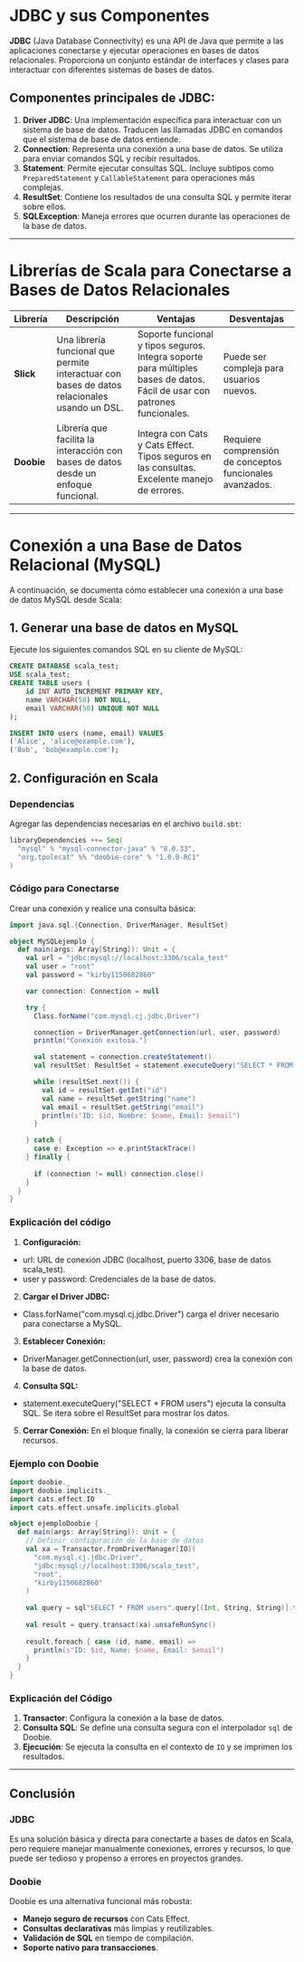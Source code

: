# JDBC y sus Componentes

**JDBC** (Java Database Connectivity) es una API de Java que permite a las aplicaciones conectarse y ejecutar operaciones en bases de datos relacionales. Proporciona un conjunto estándar de interfaces y clases para interactuar con diferentes sistemas de bases de datos. 

## Componentes principales de JDBC:

1. **Driver JDBC**: Una implementación específica para interactuar con un sistema de base de datos. Traducen las llamadas JDBC en comandos que el sistema de base de datos entiende.
2. **Connection**: Representa una conexión a una base de datos. Se utiliza para enviar comandos SQL y recibir resultados.
3. **Statement**: Permite ejecutar consultas SQL. Incluye subtipos como `PreparedStatement` y `CallableStatement` para operaciones más complejas.
4. **ResultSet**: Contiene los resultados de una consulta SQL y permite iterar sobre ellos.
5. **SQLException**: Maneja errores que ocurren durante las operaciones de la base de datos.

---

# Librerías de Scala para Conectarse a Bases de Datos Relacionales

| Librería       | Descripción                                                                                  | Ventajas                                                                                                     | Desventajas                                                                                              |
|----------------|----------------------------------------------------------------------------------------------|-------------------------------------------------------------------------------------------------------------|---------------------------------------------------------------------------------------------------------|
| **Slick**     | Una librería funcional que permite interactuar con bases de datos relacionales usando un DSL. | Soporte funcional y tipos seguros. Integra soporte para múltiples bases de datos. Fácil de usar con patrones funcionales. | Puede ser compleja para usuarios nuevos.                                                                 |
| **Doobie**    | Librería que facilita la interacción con bases de datos desde un enfoque funcional.           | Integra con Cats y Cats Effect. Tipos seguros en las consultas. Excelente manejo de errores.               | Requiere comprensión de conceptos funcionales avanzados.                                                 |
                                            

---

# Conexión a una Base de Datos Relacional (MySQL)

A continuación, se documenta cómo establecer una conexión a una base de datos MySQL desde Scala:

## 1. Generar una base de datos en MySQL

Ejecute los siguientes comandos SQL en su cliente de MySQL:
```sql
CREATE DATABASE scala_test;
USE scala_test;
CREATE TABLE users (
    id INT AUTO_INCREMENT PRIMARY KEY,
    name VARCHAR(50) NOT NULL,
    email VARCHAR(50) UNIQUE NOT NULL
);

INSERT INTO users (name, email) VALUES
('Alice', 'alice@example.com'),
('Bob', 'bob@example.com');
```

## 2. Configuración en Scala

### Dependencias
Agregar las dependencias necesarias en el archivo `build.sbt`:
```scala
libraryDependencies ++= Seq(
  "mysql" % "mysql-connector-java" % "8.0.33",
  "org.tpolecat" %% "doobie-core" % "1.0.0-RC1"
)
```

### Código para Conectarse
Crear una conexión y realice una consulta básica:

```scala
import java.sql.{Connection, DriverManager, ResultSet}

object MySQLejemplo {
  def main(args: Array[String]): Unit = {
    val url = "jdbc:mysql://localhost:3306/scala_test"
    val user = "root"
    val password = "kirby1150682860"

    var connection: Connection = null

    try {
      Class.forName("com.mysql.cj.jdbc.Driver")

      connection = DriverManager.getConnection(url, user, password)
      println("Conexión exitosa.")

      val statement = connection.createStatement()
      val resultSet: ResultSet = statement.executeQuery("SELECT * FROM users")

      while (resultSet.next()) {
        val id = resultSet.getInt("id")
        val name = resultSet.getString("name")
        val email = resultSet.getString("email")
        println(s"ID: $id, Nombre: $name, Email: $email")
      }

    } catch {
      case e: Exception => e.printStackTrace()
    } finally {
      
      if (connection != null) connection.close()
    }
  }
}

```
### Explicación del código
1. **Configuración:**
  - url: URL de conexión JDBC (localhost, puerto 3306, base de datos scala_test).
  - user y password: Credenciales de la base de datos.
2. **Cargar el Driver JDBC:**
  - Class.forName("com.mysql.cj.jdbc.Driver") carga el driver necesario para conectarse a MySQL.
3. **Establecer Conexión:**
  - DriverManager.getConnection(url, user, password) crea la conexión con la base de datos.
4. **Consulta SQL:**
  - statement.executeQuery("SELECT * FROM users") ejecuta la consulta SQL.
  Se itera sobre el ResultSet para mostrar los datos.
5. **Cerrar Conexión:**
  En el bloque finally, la conexión se cierra para liberar recursos.


### Ejemplo con Doobie
```scala
import doobie._
import doobie.implicits._
import cats.effect.IO
import cats.effect.unsafe.implicits.global

object ejemploDoobie {
  def main(args: Array[String]): Unit = {
    // Definir configuración de la base de datos
    val xa = Transactor.fromDriverManager[IO](
      "com.mysql.cj.jdbc.Driver",   
      "jdbc:mysql://localhost:3306/scala_test", 
      "root",                        
      "kirby1150682860"                     
    )
    
    val query = sql"SELECT * FROM users".query[(Int, String, String)].to[List]
    
    val result = query.transact(xa).unsafeRunSync()
    
    result.foreach { case (id, name, email) =>
      println(s"ID: $id, Name: $name, Email: $email")
    }
  }
}
```


### Explicación del Código
1. **Transactor**: Configura la conexión a la base de datos.
2. **Consulta SQL**: Se define una consulta segura con el interpolador `sql` de Doobie.
3. **Ejecución**: Se ejecuta la consulta en el contexto de `IO` y se imprimen los resultados.

---

## Conclusión

### JDBC
Es una solución básica y directa para conectarte a bases de datos en Scala, pero requiere manejar manualmente conexiones, errores y recursos, lo que puede ser tedioso y propenso a errores en proyectos grandes.

### Doobie
Doobie es una alternativa funcional más robusta:
- **Manejo seguro de recursos** con Cats Effect.
- **Consultas declarativas** más limpias y reutilizables.
- **Validación de SQL** en tiempo de compilación.
- **Soporte nativo para transacciones**.
